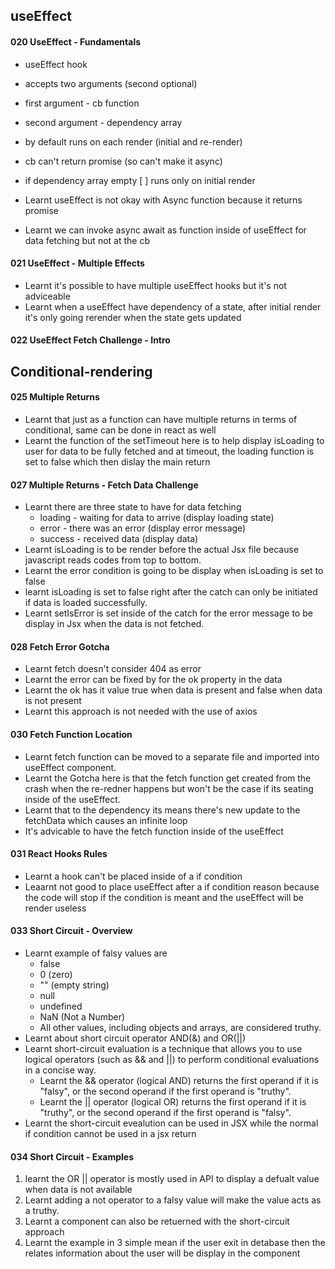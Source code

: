 ## useEffect
#### 020 UseEffect - Fundamentals
- useEffect hook
- accepts two arguments (second optional)
- first argument - cb function
- second argument - dependency array
- by default runs on each render (initial and re-render)
- cb can't return promise (so can't make it async)
- if dependency array empty [ ] runs only on initial render

- Learnt useEffect is not okay with Async function because it returns promise
- Learnt we can invoke async await as function inside of useEffect for data fetching but not at the cb

#### 021 UseEffect - Multiple Effects
- Learnt it's possible to have multiple useEffect hooks but it's not adviceable 
- Learnt when a useEffect have dependency of a state, after initial render it's only going rerender when the state gets updated

#### 022 UseEffect Fetch Challenge - Intro


## Conditional-rendering

#### 025 Multiple Returns
- Learnt that just as a function can have multiple returns in terms of conditional, same can be done in react as well
- Learnt the function of the setTimeout here is to help display isLoading to user for data to be fully fetched and at timeout, the loading function is set to false which then dislay the main return

#### 027 Multiple Returns - Fetch Data Challenge
- Learnt there are three state to have for data fetching
  - loading - waiting for data to arrive (display loading state)
  - error - there was an error (display error message)
  - success - received data (display data)
- Learnt isLoading is to be render before the actual Jsx file because javascript reads codes from top to bottom.
- Learnt the error condition is going to be display when isLoading is set to false
- learnt isLoading is set to false right after the catch can only be initiated if data is loaded successfully. 
- Learnt setIsError is set inside of the catch for the error message to be display in Jsx when the data is not fetched.

#### 028 Fetch Error Gotcha 
- Learnt  fetch doesn't consider 404 as error
- Learnt the error can be fixed by for the ok property in the data
- Learnt the ok has it value true when data is present and false when data is not present 
- Learnt this approach is not needed with the use of axios

#### 030 Fetch Function Location
- Learnt fetch function can be moved to a separate file and imported into useEffect component.
- Learnt the Gotcha here is that the fetch function get created from the crash when the re-redner happens but won't be the case if its seating inside of the useEffect.
- Learnt that to the dependency its means there's new update to the fetchData which causes an infinite loop
- It's advicable to have the fetch function inside of the useEffect

#### 031 React Hooks Rules
  - Learnt a hook can't be placed inside of a if condition
  - Leaarnt not good to place useEffect after a if condition reason because the code will stop if the condition is meant and the useEffect will be render useless
#### 033 Short Circuit - Overview
  - Learnt example of falsy values are 
    - false
    - 0 (zero)
    - "" (empty string)
    - null
    - undefined
    - NaN (Not a Number)
    - All other values, including objects and arrays, are considered truthy.
  - Learnt about short circuit operator AND(&) and OR(||)
  - Learnt short-circuit evaluation is a technique that allows you to use logical operators (such as && and ||) to perform conditional evaluations in a concise way.
    - Learnt the && operator (logical AND) returns the first operand if it is "falsy", or the second operand if the first operand is "truthy".
    - Learnt the || operator (logical OR) returns the first operand if it is "truthy", or the second operand if the first operand is "falsy".
  - Learnt the short-circuit evealution can be used in JSX while the normal if condition cannot be used in a jsx return 

#### 034 Short Circuit - Examples
  1. learnt the OR ||  operator is mostly used in API to display a defualt value when data is not available 
  2. Learnt adding a not operator to a falsy value will make the value acts as a truthy. 
  3. Learnt a component can also be retuerned with the short-circuit approach
  4. Learnt the example in 3 simple mean  if the user exit in detabase then the relates information about the user will be display in the component  